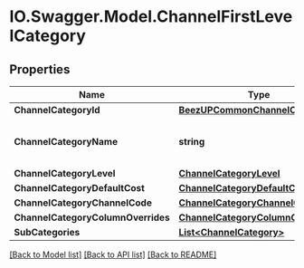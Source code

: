 # IO.Swagger.Model.ChannelFirstLevelCategory
## Properties

Name | Type | Description | Notes
------------ | ------------- | ------------- | -------------
**ChannelCategoryId** | [**BeezUPCommonChannelCategoryId**](BeezUPCommonChannelCategoryId.md) |  | 
**ChannelCategoryName** | **string** | The channel category name | 
**ChannelCategoryLevel** | [**ChannelCategoryLevel**](ChannelCategoryLevel.md) |  | 
**ChannelCategoryDefaultCost** | [**ChannelCategoryDefaultCost**](ChannelCategoryDefaultCost.md) |  | [optional] 
**ChannelCategoryChannelCode** | [**ChannelCategoryChannelCode**](ChannelCategoryChannelCode.md) |  | [optional] 
**ChannelCategoryColumnOverrides** | [**ChannelCategoryColumnOverrides**](ChannelCategoryColumnOverrides.md) |  | [optional] 
**SubCategories** | [**List&lt;ChannelCategory&gt;**](ChannelCategory.md) |  | [optional] 

[[Back to Model list]](../README.md#documentation-for-models) [[Back to API list]](../README.md#documentation-for-api-endpoints) [[Back to README]](../README.md)

